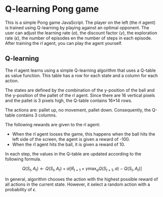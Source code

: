 # Q-learning Pong game

This is a simple Pong game JavaScript. The player on the left (the rl agent) is trained using Q-learning by playing against an optimal opponent. The user can adjust the learning rate ($\alpha$), the discount factor ($\gamma$), the exploration rate ($\epsilon$), the number of episodes en the number of steps in each episode. After training the rl agent, you can play the agent yourself.

## Q-learning

The rl agent learns using a simple Q-learning algorithm that uses a Q-table as value function. This table has a row for each state and a column for each action.

The states are defined by the combination of the y-position of the ball and the y-position of the pallet of the rl agent. Since there are 16 vertical pixels and the pallet is 3 pixels high, the Q-table contains 16*14 rows. 

The actions are: pallet up, no movement, pallet down. Consequently, the Q-table contains 3 columns.

The following rewards are given to the rl agent:
- When the rl agent looses the game, this happens when the ball hits the left side of the screen, the agent is given a reward of -100.
- When the rl agent hits the ball, it is given a reward of 10.

In each step, the values in the Q-table are updated according to the following formula.

$$
Q(S_t, A_t) \leftarrow Q(S_t, A_t) + \alpha\left[R_{t+1} + \gamma \max_{a}Q(S_{t+1}, a) - Q(S_t, A_t)\right]
$$


In general, algorithm chooses the action with the highest possible reward of all actions in the current state. However, it select a random action with a probability of $\epsilon$.